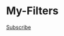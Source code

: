 # My-Filters

[Subscribe](abp:subscribe?location=https://github.com/apevogoci/My-Filters/raw/master/myfilters.txt)
